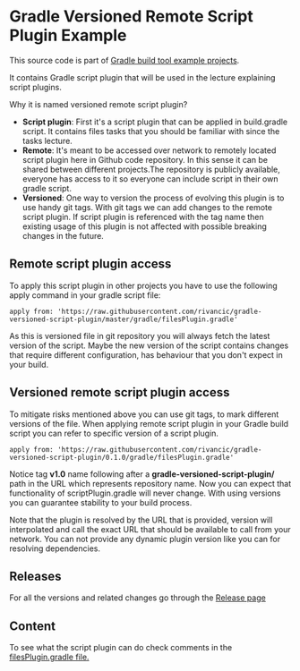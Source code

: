 # Gradle Versioned Remote Script Plugin Example

This source code is part of [Gradle build tool example projects](https://github.com/rivancic/gradle).

It contains Gradle script plugin that will be used in the lecture explaining script plugins.

Why it is named versioned remote script plugin?

- **Script plugin**: First it's a script plugin that can be applied in build.gradle script. It contains files tasks that you should be 
familiar with since the tasks lecture.
- **Remote**: It's meant to be accessed over network to remotely located script plugin here in Github code repository. 
  In this sense it can be shared between different projects.The repository is publicly available, everyone has access to
  it so everyone can include script in their own gradle script.
- **Versioned**: One way to version the process of evolving this plugin is to use handy git tags. With git tags we can add
changes to the remote script plugin. If script plugin is referenced with the tag name then existing usage of this plugin 
  is not affected with possible breaking changes in the future.
  
## Remote script plugin access

To apply this script plugin in other projects you have to use the following apply command in 
your gradle script file:

`apply from: 'https://raw.githubusercontent.com/rivancic/gradle-versioned-script-plugin/master/gradle/filesPlugin.gradle'`

As this is versioned file in git repository you will always fetch the latest version of the script.
Maybe the new version of the script contains changes that require different configuration, has behaviour that
you don't expect in your build.

## Versioned remote script plugin access

To mitigate risks mentioned above you can use git tags, to mark different versions of the file.
When applying remote script plugin in your Gradle build script you can refer to specific version of
a script plugin.

`apply from: 'https://raw.githubusercontent.com/rivancic/gradle-versioned-script-plugin/0.1.0/gradle/filesPlugin.gradle'`

Notice tag **v1.0** name following after a **gradle-versioned-script-plugin/** path in the URL which represents repository name. Now you can expect that functionality of scriptPlugin.gradle
will never change. With using versions you can guarantee stability to your build process.

Note that the plugin is resolved by the URL that is provided, version will interpolated and call the exact URL that should be
available to call from your network. You can not provide any dynamic plugin version like you can for resolving dependencies.

## Releases

For all the versions and related changes go through the [Release page](https://github.com/rivancic/gradle-versioned-script-plugin/releases)

## Content

To see what the script plugin can do check comments in the [filesPlugin.gradle file.](gradle/filesPlugin.gradle)